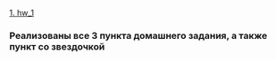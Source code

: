 [1. hw_1](https://github.com/StepaKH/KPO_Spring_HW/tree/main/HW_1)
### Реализованы все 3 пункта домашнего задания, а также пункт со звездочкой


